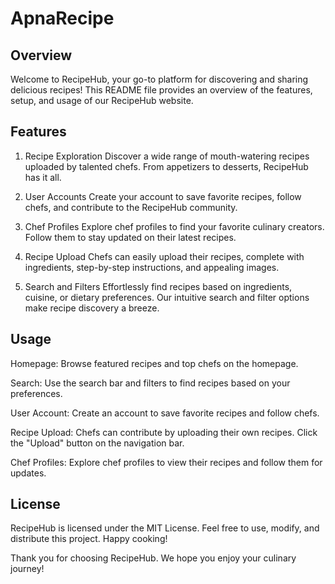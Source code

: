# ApnaRecipe

## Overview
Welcome to RecipeHub, your go-to platform for discovering and sharing delicious recipes! This README file provides an overview of the features, setup, and usage of our RecipeHub website.


## Features
1. Recipe Exploration
Discover a wide range of mouth-watering recipes uploaded by talented chefs. From appetizers to desserts, RecipeHub has it all.

2. User Accounts
Create your account to save favorite recipes, follow chefs, and contribute to the RecipeHub community.

3. Chef Profiles
Explore chef profiles to find your favorite culinary creators. Follow them to stay updated on their latest recipes.

4. Recipe Upload
Chefs can easily upload their recipes, complete with ingredients, step-by-step instructions, and appealing images.

5. Search and Filters
Effortlessly find recipes based on ingredients, cuisine, or dietary preferences. Our intuitive search and filter options make recipe discovery a breeze.


## Usage

Homepage:
Browse featured recipes and top chefs on the homepage.

Search:
Use the search bar and filters to find recipes based on your preferences.

User Account:
Create an account to save favorite recipes and follow chefs.

Recipe Upload:
Chefs can contribute by uploading their own recipes. Click the "Upload" button on the navigation bar.

Chef Profiles:
Explore chef profiles to view their recipes and follow them for updates.

## License
RecipeHub is licensed under the MIT License. Feel free to use, modify, and distribute this project. Happy cooking!

Thank you for choosing RecipeHub. We hope you enjoy your culinary journey!